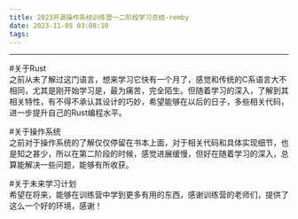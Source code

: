 ```yaml
---
title: 2023开源操作系统训练营一二阶段学习总结-remby
date: 2023-11-05 03:08:10
tags:
---
```

---
#关于Rust    
之前从未了解过这门语言，想来学习它快有一个月了，感觉和传统的C系语言大不相同，尤其是刚开始学习是，最为痛苦，完全陌生。但随着学习的深入，了解到其相关特性，有不得不承认其设计的巧妙，希望能够在以后的日子，多些相关代码，进一步提升自己的Rust编程水平。  

#关于操作系统  
之前对于操作系统的了解仅仅停留在书本上面，对于相关代码和具体实现细节，也是知之甚少，所以在第二阶段的时候，感觉进展缓慢，但好在随着学习的深入，总算能解决一些问题，能够有所收获。  

#关于未来学习计划  
希望在将来，能够在训练营中学到更多有用的东西，感谢训练营的老师们，提供了这么一个好的环境，感谢！